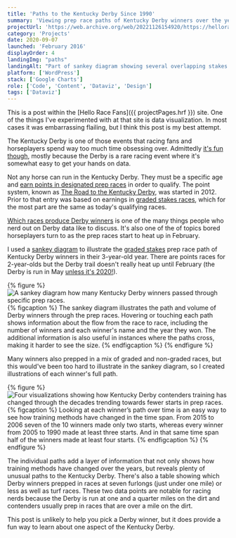 ```yaml
---
title: 'Paths to the Kentucky Derby Since 1990'
summary: 'Viewing prep race paths of Kentucky Derby winners over the years.'
projectUrl: 'https://web.archive.org/web/20221126154920/https://helloracefans.com/races/kentucky-derby/paths-to-the-kentucky-derby-since-1990/'
category: 'Projects'
date: 2020-09-07
launched: 'February 2016'
displayOrder: 4
landingImg: "paths"
landingAlt: "Part of sankey diagram showing several overlapping stakes races leading to the Kentucky Derby."
platform: ['WordPress']
stack: ['Google Charts']
role: ['Code', 'Content', 'Dataviz', 'Design']
tags: ['Dataviz']
---
```

This is a post within the [Hello Race Fans]({{ projectPages.hrf }}) site. One of the things I've experimented with at that site is data visualization. In most cases it was embarrassing flailing, but I think this post is my best attempt.

The Kentucky Derby is one of those events that racing fans and horseplayers spend way too much time obsessing over. Admittedly [it's fun though](http://helloracefans.com/handicapping/patterns/geek-out-mining-derby-data/), mostly because the Derby is a rare racing event where it's somewhat easy to get your hands on data.

Not any horse can run in the Kentucky Derby. They must be a specific age and [earn points in designated prep races](https://www.americasbestracing.net/lifestyle/2020-how-horses-qualify-the-kentucky-derby-beginners-guide) in order to qualify. The point system, known as [The Road to the Kentucky Derby](https://en.wikipedia.org/wiki/Road_to_the_Kentucky_Derby), was started in 2012. Prior to that entry was based on earnings in [graded stakes races](https://en.wikipedia.org/wiki/Graded_stakes_race), which for the most part are the same as today's qualifying races.

[Which races produce Derby winners](http://helloracefans.com/handicapping/patterns/the-major-prep-factor/) is one of the many things people who nerd out on Derby data like to discuss. It's also one of the of topics bored horseplayers turn to as the prep races start to heat up in February.

I used a [sankey diagram](https://en.wikipedia.org/wiki/Sankey_diagram) to illustrate the [graded stakes](https://en.wikipedia.org/wiki/Graded_stakes_race) prep race path of Kentucky Derby winners in their 3-year-old year. There are points races for 2-year-olds but the Derby trail doesn't really heat up until February (the Derby is run in May [unless it's 2020!](https://www.kentuckyderby.com/horses/news/churchill-downs-incorporated-announces-the-rescheduling-of-the-146th-kentucky-derby-from-may-2-2020-to-september-5-2020)).

{% figure %}
  <picture>
    <source srcset="/img/derby-paths-sankey.avif" type="image/avif">
    <source srcset="/img/derby-paths-sankey.webp" type="image/webp">
    <img src="/img/derby-paths-sankey.png" alt="A sankey diagram how many Kentucky Derby winners passed through specific prep races." loading="lazy" />
  </picture>
  {% figcaption %}
    The sankey diagram illustrates the path and volume of Derby winners through the prep races. Hovering or touching each path shows information about the flow from the race to race, including the number of winners and each winner's name and the year they won. The additional information is also useful in instances where the paths cross, making it harder to see the size.
  {% endfigcaption %}
{% endfigure %}


Many winners also prepped in a mix of graded and non-graded races, but this would've been too hard to illustrate in the sankey diagram, so I created illustrations of each winner's full path.

{% figure %}
  <picture>
    <source srcset="/img/derby-paths-individuals.avif" type="image/avif">
    <source srcset="/img/derby-paths-individuals.webp" type="image/webp">
    <img src="/img/derby-paths-individuals.png" alt="Four visualizations showing how Kentucky Derby contenders training has changed through the decades trending towards fewer starts in prep races." loading="lazy" />
  </picture>
  {% figcaption %}
      Looking at each winner’s path over time is an easy way to see how training methods have changed in the time span. From 2015 to 2006 seven of the 10 winners made only two starts, whereas every winner from 2005 to 1990 made at least three starts. And in that same time span half of the winners made at least four starts.
  {% endfigcaption %}
{% endfigure %}

The individual paths add a layer of information that not only shows how training methods have changed over the years, but reveals plenty of unusual paths to the Kentucky Derby. There's also a table showing which Derby winners prepped in races at seven furlongs (just under one mile) or less as well as turf races. These two data points are notable for racing nerds because the Derby is run at one and a quarter miles on the dirt and contenders usually prep in races that are over a mile on the dirt.

This post is unlikely to help you pick a Derby winner, but it does provide a fun way to learn about one aspect of the Kentucky Derby.
